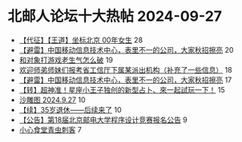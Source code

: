 # 北邮人论坛十大热帖 2024-09-27

- [【代征】【王道】坐标北京 00年女生](https://bbs.byr.cn/article/Friends/2056090) 28
- [【避雷】中国移动信息技术中心，表里不一的公司，大家秋招擦亮](https://bbs.byr.cn/article/Job/2216503) 20
- [和对象打游戏老生气怎么破](https://bbs.byr.cn/article/Feeling/3209754) 19
- [欢迎师弟师妹们报考省工信厅下属某派出机构（补充了一些信息）](https://bbs.byr.cn/article/Fujian/462920) 18
- [【避雷】中国移动信息技术中心，表里不一的公司，大家秋招擦亮](https://bbs.byr.cn/article/WorkLife/1220356) 17
- [【转】超神准！星座小王子独创的新型占卜、來一起試玩一下！](https://bbs.byr.cn/article/Constellations/326533) 15
- [沙雕图 2024.9.27](https://bbs.byr.cn/article/Joke/732455) 10
- [【续】35岁退休——后续来了](https://bbs.byr.cn/article/Talking/6426899) 10
- [【公告】第18届北京邮电大学程序设计竞赛报名公告](https://bbs.byr.cn/article/ACM_ICPC/101516) 9
- [小心食堂青虫刺客](https://bbs.byr.cn/article/Picture/3367831) 7


